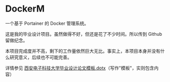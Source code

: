 # DockerM
一个基于 Portainer 的 Docker 管理系统。

这是我的毕业设计项目。虽然做得不好，但还是花了不少时间。所以传到 Github 留做纪念。

本项目完成度并不高，剩下的工作量依然巨大无比。事实上，本项目本身并没有什么研究意义，后续也不可能完善。

详情参见 [西安电子科技大学毕业设计论文模板.dotx](https://wsxq2.55555.io/resources/毕业设计总结/西安电子科技大学毕业设计论文模板.dotx)（写作"模板"，实则包含内容）
